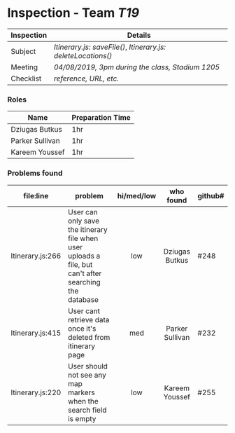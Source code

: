 # Inspection - Team *T19* 
 
| Inspection | Details |
| ----- | ----- |
| Subject | *Itinerary.js: saveFile()*, *Itinerary.js: deleteLocations()* |
| Meeting | *04/08/2019, 3pm during the class, Stadium 1205* |
| Checklist | *reference, URL, etc.* |

### Roles

| Name | Preparation Time |
| ---- | ---- |
| Dziugas Butkus | 1hr |
|Parker Sullivan | 1hr |
| Kareem Youssef | 1hr |

### Problems found

| file:line | problem | hi/med/low | who found | github#  |
| --- | --- | :---: | :---: | --- |
| Itinerary.js:266 | User can only save the itinerary file when user uploads a file, but can't after searching the database | low | Dziugas Butkus | #248 |
| Itinerary.js:415 | User cant retrieve data once it's deleted from itinerary page | med | Parker Sullivan |#232|
| Itinerary.js:220 | User should not see any map markers when the search field is empty | low | Kareem Youssef |#255|
